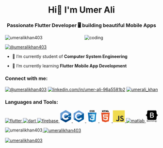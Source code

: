 <h1 align="center">Hi👋 I'm Umer Ali</h1>
<h3 align="center">Passionate Flutter Developer 🖥 building beautiful Mobile Apps</h3>

<img width="48%" align="right" alt="coding" src = "https://i.pinimg.com/originals/7b/0e/3e/7b0e3e99ab07ba3b6a7a5505ae47ec02.gif">
<p align="left"> <img src="https://komarev.com/ghpvc/?username=umeralikhan403&label=Profile%20views&color=0e75b6&style=flat" alt="umeralikhan403" /> </p>

<p align="left"> <a href="https://twitter.com/@umeralikhan403" target="blank"><img src="https://img.shields.io/twitter/follow/@umeralikhan403?logo=twitter&style=for-the-badge" alt="@umeralikhan403" /></a> </p>

- 🔭 I’m currently student of **Computer System Engineering**

- 🌱 I’m currently learning **Flutter Mobile App Development**

<h3 align="left">Connect with me:</h3>
<p align="left">
<a href="https://twitter.com/@umeralikhan403" target="blank"><img align="center" src="https://raw.githubusercontent.com/rahuldkjain/github-profile-readme-generator/master/src/images/icons/Social/twitter.svg" alt="@umeralikhan403" height="30" width="40" /></a>
<a href="https://linkedin.com/in/linkedin.com/in/umer-ali-96a5581b2" target="blank"><img align="center" src="https://raw.githubusercontent.com/rahuldkjain/github-profile-readme-generator/master/src/images/icons/Social/linked-in-alt.svg" alt="linkedin.com/in/umer-ali-96a5581b2" height="30" width="40" /></a>
<a href="https://instagram.com/umerali_khan" target="blank"><img align="center" src="https://raw.githubusercontent.com/rahuldkjain/github-profile-readme-generator/master/src/images/icons/Social/instagram.svg" alt="umerali_khan" height="30" width="40" /></a>
</p>

<h3 align="left">Languages and Tools:</h3>
<p align="left"> 
<a href="https://flutter.dev" target="_blank" rel="noreferrer"> <img src="https://www.vectorlogo.zone/logos/flutterio/flutterio-icon.svg" alt="flutter" width="40" height="40"/> </a>
<a href="https://dart.dev" target="_blank" rel="noreferrer"> <img src="https://www.vectorlogo.zone/logos/dartlang/dartlang-icon.svg" alt="dart" width="40" height="40"/> </a>
<a href="https://firebase.google.com/" target="_blank" rel="noreferrer"> <img src="https://www.vectorlogo.zone/logos/firebase/firebase-icon.svg" alt="firebase" width="40" height="40"/> </a>
<a href="https://www.w3schools.com/cpp/" target="_blank" rel="noreferrer"> <img src="https://raw.githubusercontent.com/devicons/devicon/master/icons/cplusplus/cplusplus-original.svg" alt="cplusplus" width="40" height="40"/> </a>
 </a> <a href="https://www.cprogramming.com/" target="_blank" rel="noreferrer"> <img src="https://raw.githubusercontent.com/devicons/devicon/master/icons/c/c-original.svg" alt="c" width="40" height="40"/> </a>  <a href="https://www.w3schools.com/css/" target="_blank" rel="noreferrer"> <img src="https://raw.githubusercontent.com/devicons/devicon/master/icons/css3/css3-original-wordmark.svg" alt="css3" width="40" height="40"/> </a>   <a href="https://www.w3.org/html/" target="_blank" rel="noreferrer"> <img src="https://raw.githubusercontent.com/devicons/devicon/master/icons/html5/html5-original-wordmark.svg" alt="html5" width="40" height="40"/> </a> <a href="https://developer.mozilla.org/en-US/docs/Web/JavaScript" target="_blank" rel="noreferrer"> <img src="https://raw.githubusercontent.com/devicons/devicon/master/icons/javascript/javascript-original.svg" alt="javascript" width="40" height="40"/> </a> <a href="https://www.mathworks.com/" target="_blank" rel="noreferrer"> <img src="https://upload.wikimedia.org/wikipedia/commons/2/21/Matlab_Logo.png" alt="matlab" width="40" height="40"/> </a>
<a href="https://getbootstrap.com" target="_blank" rel="noreferrer"> <img src="https://raw.githubusercontent.com/devicons/devicon/master/icons/bootstrap/bootstrap-plain-wordmark.svg" alt="bootstrap" width="40" height="40"/> 
 </p>

<p><img align="left" src="https://github-readme-stats.vercel.app/api/top-langs?username=umeralikhan403&show_icons=true&locale=en&layout=compact" alt="umeralikhan403" /></p>

<p>&nbsp;<img align="center" src="https://github-readme-stats.vercel.app/api?username=umeralikhan403&show_icons=true&locale=en" alt="umeralikhan403" /></p>

<p><img align="center" src="https://github-readme-streak-stats.herokuapp.com/?user=umeralikhan403&" alt="umeralikhan403" /></p>

